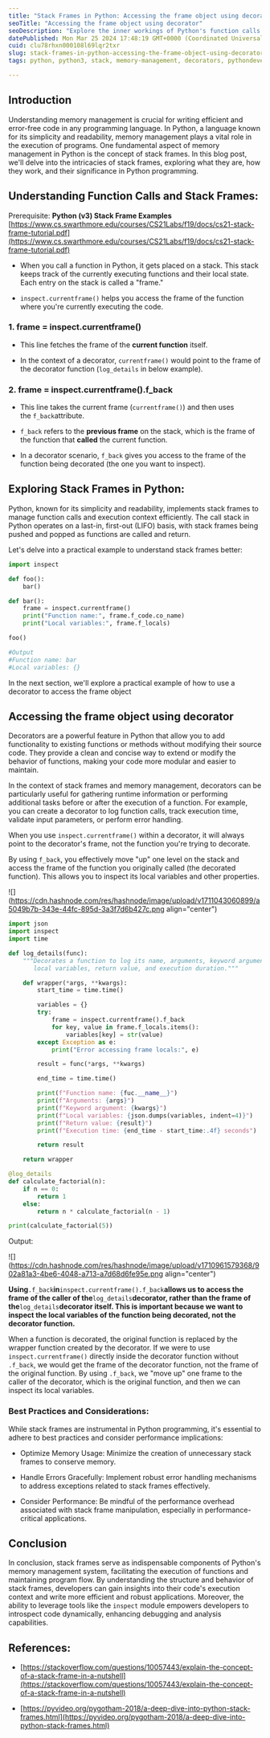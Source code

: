 ```yaml
---
title: "Stack Frames in Python: Accessing the frame object using decorator"
seoTitle: "Accessing the frame object using decorator"
seoDescription: "Explore the inner workings of Python's function calls with our comprehensive guide. Learn how stack frames and decorators influence code execution."
datePublished: Mon Mar 25 2024 17:48:19 GMT+0000 (Coordinated Universal Time)
cuid: clu78rhxn000108l69lqr2txr
slug: stack-frames-in-python-accessing-the-frame-object-using-decorator
tags: python, python3, stack, memory-management, decorators, pythondevelopment, python-decorator, frameobject

---
```


## Introduction

Understanding memory management is crucial for writing efficient and error-free code in any programming language. In Python, a language known for its simplicity and readability, memory management plays a vital role in the execution of programs. One fundamental aspect of memory management in Python is the concept of stack frames. In this blog post, we'll delve into the intricacies of stack frames, exploring what they are, how they work, and their significance in Python programming.

## **Understanding Function Calls and Stack Frames:**

Prerequisite: **Python (v3) Stack Frame Examples**  
[https://www.cs.swarthmore.edu/courses/CS21Labs/f19/docs/cs21-stack-frame-tutorial.pdf](https://www.cs.swarthmore.edu/courses/CS21Labs/f19/docs/cs21-stack-frame-tutorial.pdf)

* When you call a function in Python, it gets placed on a stack. This stack keeps track of the currently executing functions and their local state. Each entry on the stack is called a "frame."
    
* `inspect.currentframe()` helps you access the frame of the function where you're currently executing the code.
    

### **1\. frame = inspect.currentframe()**

* This line fetches the frame of the **current function** itself.
    
* In the context of a decorator, `currentframe()` would point to the frame of the decorator function (`log_details` in below example).
    

### **2\. frame = inspect.currentframe().f\_back**

* This line takes the current frame (`currentframe()`) and then uses the `f_back`attribute.
    
* `f_back` refers to the **previous frame** on the stack, which is the frame of the function that **called** the current function.
    
* In a decorator scenario, `f_back` gives you access to the frame of the function being decorated (the one you want to inspect).
    

## **Exploring Stack Frames in Python:**

Python, known for its simplicity and readability, implements stack frames to manage function calls and execution context efficiently. The call stack in Python operates on a last-in, first-out (LIFO) basis, with stack frames being pushed and popped as functions are called and return.

Let's delve into a practical example to understand stack frames better:

```python
import inspect

def foo():
    bar()

def bar():
    frame = inspect.currentframe()
    print("Function name:", frame.f_code.co_name)
    print("Local variables:", frame.f_locals)

foo()

#Output
#Function name: bar
#Local variables: {}
```

In the next section, we'll explore a practical example of how to use a decorator to access the frame object

## Accessing the frame object using decorator

Decorators are a powerful feature in Python that allow you to add functionality to existing functions or methods without modifying their source code. They provide a clean and concise way to extend or modify the behavior of functions, making your code more modular and easier to maintain.

In the context of stack frames and memory management, decorators can be particularly useful for gathering runtime information or performing additional tasks before or after the execution of a function. For example, you can create a decorator to log function calls, track execution time, validate input parameters, or perform error handling.

When you use `inspect.currentframe()` within a decorator, it will always point to the decorator's frame, not the function you're trying to decorate.

By using `f_back`, you effectively move "up" one level on the stack and access the frame of the function you originally called (the decorated function). This allows you to inspect its local variables and other properties.

![](https://cdn.hashnode.com/res/hashnode/image/upload/v1711043060899/a5049b7b-343e-44fc-895d-3a3f7d6b427c.png align="center")

```python
import json
import inspect
import time

def log_details(func):
    """Decorates a function to log its name, arguments, keyword arguments,
       local variables, return value, and execution duration."""

    def wrapper(*args, **kwargs):
        start_time = time.time()

        variables = {}
        try:
            frame = inspect.currentframe().f_back
            for key, value in frame.f_locals.items():
                variables[key] = str(value)
        except Exception as e:
            print("Error accessing frame locals:", e)

        result = func(*args, **kwargs)

        end_time = time.time()

        print(f"Function name: {fuc.__name__}")
        print(f"Arguments: {args}")
        print(f"Keyword argument: {kwargs}")
        print(f"Local variables: {json.dumps(variables, indent=4)}")
        print(f"Return value: {result}")
        print(f"Execution time: {end_time - start_time:.4f} seconds")

        return result

    return wrapper

@log_details
def calculate_factorial(n):
    if n == 0:
        return 1
    else:
        return n * calculate_factorial(n - 1)

print(calculate_factorial(5))
```

Output:

![](https://cdn.hashnode.com/res/hashnode/image/upload/v1710961579368/902a81a3-4be6-4048-a713-a7d68d6fe95e.png align="center")

**Using**`.f_back`**in**`inspect.currentframe().f_back`**allows us to access the frame of the caller of the**`log_details`**decorator, rather than the frame of the**`log_details`**decorator itself. This is important because we want to inspect the local variables of the function being decorated, not the decorator function.**

When a function is decorated, the original function is replaced by the wrapper function created by the decorator. If we were to use `inspect.currentframe()` directly inside the decorator function without `.f_back`, we would get the frame of the decorator function, not the frame of the original function. By using `.f_back`, we "move up" one frame to the caller of the decorator, which is the original function, and then we can inspect its local variables.

### **Best Practices and Considerations:**

While stack frames are instrumental in Python programming, it's essential to adhere to best practices and consider performance implications:

* Optimize Memory Usage: Minimize the creation of unnecessary stack frames to conserve memory.
    
* Handle Errors Gracefully: Implement robust error handling mechanisms to address exceptions related to stack frames effectively.
    
* Consider Performance: Be mindful of the performance overhead associated with stack frame manipulation, especially in performance-critical applications.
    

## **Conclusion**

In conclusion, stack frames serve as indispensable components of Python's memory management system, facilitating the execution of functions and maintaining program flow. By understanding the structure and behavior of stack frames, developers can gain insights into their code's execution context and write more efficient and robust applications. Moreover, the ability to leverage tools like the `inspect` module empowers developers to introspect code dynamically, enhancing debugging and analysis capabilities.

## References:

* [https://stackoverflow.com/questions/10057443/explain-the-concept-of-a-stack-frame-in-a-nutshell](https://stackoverflow.com/questions/10057443/explain-the-concept-of-a-stack-frame-in-a-nutshell)
    
* [https://pyvideo.org/pygotham-2018/a-deep-dive-into-python-stack-frames.html](https://pyvideo.org/pygotham-2018/a-deep-dive-into-python-stack-frames.html)